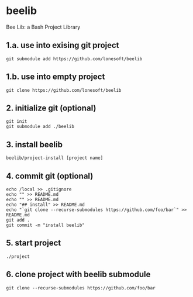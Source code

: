 # beelib
Bee Lib: a Bash Project Library

## 1.a. use into exising git project
`git submodule add https://github.com/lonesoft/beelib`

## 1.b. use into empty project
`git clone https://github.com/lonesoft/beelib`  

## 2. initialize git (optional)
```
git init  
git submodule add ./beelib  
```

## 3. install beelib
`beelib/project-install [project name]`

## 4. commit git (optional) 
```
echo /local >> .gitignore
echo "" >> README.md
echo "" >> README.md
echo "## install" >> README.md
echo "`git clone --recurse-submodules https://github.com/foo/bar`" >> README.md
git add .
git commit -m "install beelib"
```

## 5. start project
`./project`

## 6. clone project with beelib submodule
`git clone --recurse-submodules https://github.com/foo/bar`
